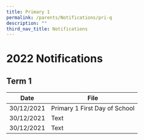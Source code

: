 ```yaml
---
title: Primary 1
permalink: /parents/Notifications/pri-q
description: ""
third_nav_title: Notifications
---
```

# 2022 Notifications

## Term 1


| Date | File | 
| -------- | -------- | 
| 30/12/2021    | [](/files/P1%20First%20Day%20of%20School.pdf)Primary 1 First Day of School| 
| 30/12/2021    | Text     | 
| 30/12/2021    | Text     |